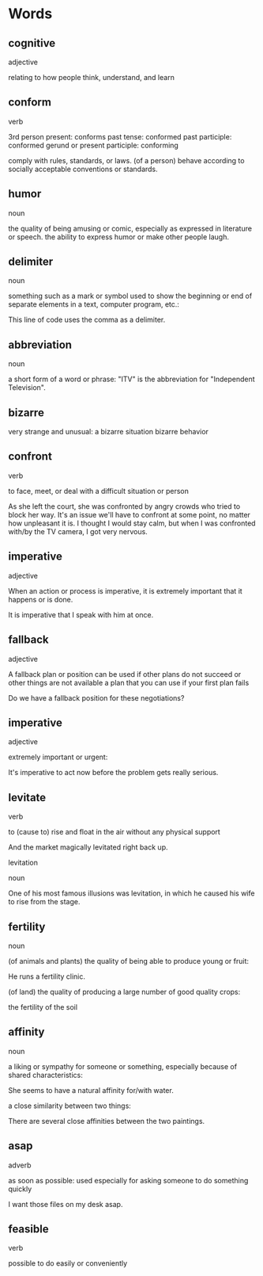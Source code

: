 # Words

## cognitive

adjective

relating to how people think, understand, and learn

## conform

verb 

3rd person present: conforms past tense: conformed past participle: conformed gerund or present participle: conforming

comply with rules, standards, or laws.
(of a person) behave according to socially acceptable conventions or standards.

## humor

noun

the quality of being amusing or comic, especially as expressed in literature or speech.
the ability to express humor or make other people laugh.

## delimiter

noun

something such as a mark or symbol used to show the beginning or end of separate elements in a text, computer program, etc.:

This line of code uses the comma as a delimiter.

## abbreviation

noun 

a short form of a word or phrase:
"ITV" is the abbreviation for "Independent Television".

## bizarre

very strange and unusual:
a bizarre situation
bizarre behavior

## confront

verb 

to face, meet, or deal with a difficult situation or person

As she left the court, she was confronted by angry crowds who tried to block her way.
It's an issue we'll have to confront at some point, no matter how unpleasant it is.
I thought I would stay calm, but when I was confronted with/by the TV camera, I got very nervous.

## imperative

adjective

When an action or process is imperative, it is extremely important that it happens or is done.

It is imperative that I speak with him at once.

## fallback

adjective

A fallback plan or position can be used if other plans do not succeed or other things are not available
a plan that you can use if your first plan fails

Do we have a fallback position for these negotiations?

## imperative

adjective

extremely important or urgent:

It's imperative to act now before the problem gets really serious.

## levitate

verb

to (cause to) rise and float in the air without any physical support

And the market magically levitated right back up.

levitation

noun

One of his most famous illusions was levitation, in which he caused his wife to rise from the stage.

## fertility

noun

(of animals and plants) the quality of being able to produce young or fruit:

He runs a fertility clinic.

(of land) the quality of producing a large number of good quality crops:

the fertility of the soil

## affinity

noun

a liking or sympathy for someone or something, especially because of shared characteristics:

She seems to have a natural affinity for/with water.

a close similarity between two things:

There are several close affinities between the two paintings.

## asap

adverb

as soon as possible: used especially for asking someone to do something quickly

I want those files on my desk asap.

## feasible

verb

possible to do easily or conveniently